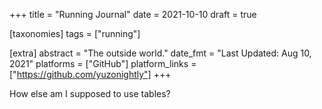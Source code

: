 +++
title = "Running Journal"
date = 2021-10-10
draft = true

[taxonomies]
tags = ["running"]

[extra]
abstract = "The outside world."
date_fmt = "Last Updated: Aug 10, 2021"
platforms = ["GitHub"]
platform_links = ["https://github.com/yuzonightly"]
+++

How else am I supposed to use tables?
